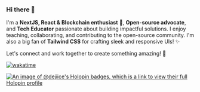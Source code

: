 ### Hi there 👋

I'm a **NextJS, React & Blockchain enthusiast** 🚀, **Open-source advocate**, and **Tech Educator** passionate about building impactful solutions. I enjoy teaching, collaborating, and contributing to the open-source community. I'm also a big fan of **Tailwind CSS** for crafting sleek and responsive UIs! ✨

Let's connect and work together to create something amazing! 🌟

[![wakatime](https://wakatime.com/badge/user/3589adb5-11d7-4b54-8163-e15a7b21a91c.svg?style=for-the-badge)](https://wakatime.com/@3589adb5-11d7-4b54-8163-e15a7b21a91c)

[![An image of @dejiice's Holopin badges, which is a link to view their full Holopin profile](https://holopin.me/dejiice)](https://holopin.io/@dejiice)
<!--
**deji-ice/deji-ice** is a ✨ _special_ ✨ repository because its `README.md` (this file) appears on your GitHub profile.

Here are some ideas to get you started:

- 🔭 I’m currently working on a Spotify Menu web app
- 🌱 I’m currently learning ...
- 👯 I’m looking to collaborate on ...
- 🤔 I’m looking for help with ...
- 💬 Ask me about ...
- 📫 How to reach me: ...
- 😄 Pronouns: ...
- ⚡ Fun fact: i love swimming ...
-->
